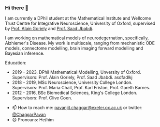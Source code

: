 ### Hi there 👋

I am currently a DPhil student at the Mathematical Institute and Wellcome Trust Centre for Integrative Neuroscience, University of Oxford, supervised by [Prof. Alain Goriely](https://www.maths.ox.ac.uk/people/alain.goriely) and [Prof. Saad Jbabdi](https://users.fmrib.ox.ac.uk/~saad/).

I am working on mathematical models of neurodegernation, specifically, Alzhiemer's Disease. My work is multiscale, ranging from mechanistic ODE models, connectome modelling, brain imaging forward modelling and Bayesian inference. 

Education: 

* 2019 - 2023, DPhil Mathematical Modelling, Unversity of Oxford. Supervisors: Prof. Alain Goriely, Prof. Saad Jbabdi.
    asdfadlkj 
* 2018 - 2019, MSc Neuroscience, University College London. Supervisors: Prof. Maria Chait, Prof. Karl Friston, Prof. Gareth Barnes.
* 2012 - 2016, BSc Biomedical Sciences, King's College London. Supervisors: Prof. Clive Coen.

- 📫 How to reach me: pavanjit.chaggar@exeter.ox.ac.uk or twitter: [@ChaggarPavan](https://twitter.com/ChaggarPavan)
- 😄 Pronouns: He/him


<!--
**PavanChaggar/PavanChaggar** is a ✨ _special_ ✨ repository because its `README.md` (this file) appears on your GitHub profile.


